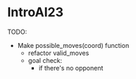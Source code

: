 # IntroAI23


TODO:
- Make possible_moves(coord) function
    - refactor valid_moves
    - goal check:
        - if there's no opponent